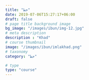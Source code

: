 ```yaml
---
title: "خط"
date: 2019-07-06T15:27:17+06:00
draft: false
# page title background image
bg_image: "/images/ibun/img-12.jpg"
# meta description
description : "Khad"
# course thumbnail
image: "/images/ibun/imlakhad.png"
# taxonomy
category: "خط"

# type
type: "course"
---
```



